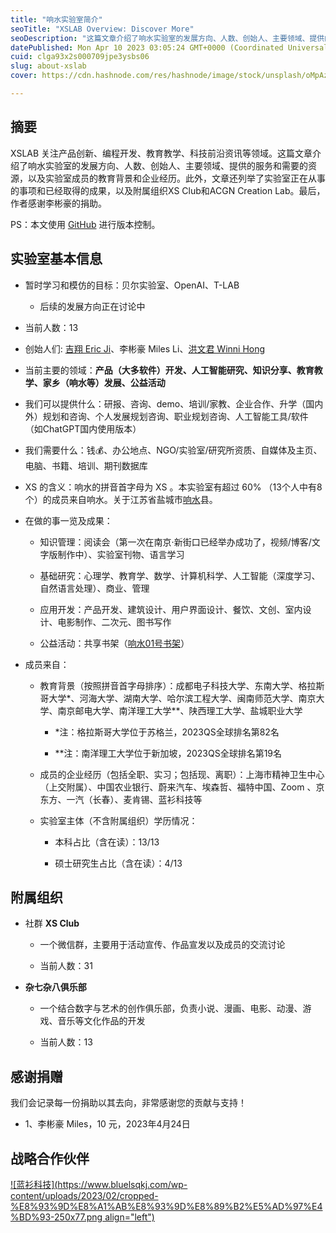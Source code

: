 ```yaml
---
title: "响水实验室简介"
seoTitle: "XSLAB Overview: Discover More"
seoDescription: "这篇文章介绍了响水实验室的发展方向、人数、创始人、主要领域、提供的服务和需要的资源，以及实验室成员的教育背景和企业经历。此外，文章还列举了实验室正在从事的事项和已经取得的成果，以及附属组织XS Club和ACGN Creation Lab。最后，作者感谢李彬豪的捐助。"
datePublished: Mon Apr 10 2023 03:05:24 GMT+0000 (Coordinated Universal Time)
cuid: clga93x2s000709jpe3ysbs06
slug: about-xslab
cover: https://cdn.hashnode.com/res/hashnode/image/stock/unsplash/oMpAz-DN-9I/upload/c4f93bc2e6dd4e94ce5d6f93a567fb38.jpeg

---
```


## 摘要

XSLAB 关注产品创新、编程开发、教育教学、科技前沿资讯等领域。这篇文章介绍了响水实验室的发展方向、人数、创始人、主要领域、提供的服务和需要的资源，以及实验室成员的教育背景和企业经历。此外，文章还列举了实验室正在从事的事项和已经取得的成果，以及附属组织XS Club和ACGN Creation Lab。最后，作者感谢李彬豪的捐助。

PS：本文使用 [GitHub](https://github.com/PearlyWave/blogs-hashnode/blob/main/clga93x2s000709jpe3ysbs06.md) 进行版本控制。

## 实验室基本信息

* 暂时学习和模仿的目标：贝尔实验室、OpenAI、T-LAB
    
    * 后续的发展方向正在讨论中
        
* 当前人数：13
    
* 创始人们: [吉翔 Eric Ji](https://ericji.hashnode.dev/about-me)、李彬豪 Miles Li、[洪文君 Winni Hong](https://cowyo30m53.feishu.cn/docx/WBQpd51fEooTi4x7g93c8eannOe)
    
* 当前主要的领域：**产品（大多软件）开发、人工智能研究、知识分享、教育教学、家乡（响水等）发展、公益活动**
    
* 我们可以提供什么：研报、咨询、demo、培训/家教、企业合作、升学（国内外）规划和咨询、个人发展规划咨询、职业规划咨询、人工智能工具/软件（如ChatGPT国内使用版本）
    
* 我们需要什么：钱💰、办公地点、NGO/实验室/研究所资质、自媒体及主页、电脑、书籍、培训、期刊数据库
    
* XS 的含义：响水的拼音首字母为 XS 。本实验室有超过 60% （13个人中有8个）的成员来自响水。关于江苏省盐城市[响水](https://baike.baidu.com/item/%E5%93%8D%E6%B0%B4%E5%8E%BF)县。
    
* 在做的事一览及成果：
    
    * 知识管理：阅读会（第一次在南京·新街口已经举办成功了，视频/博客/文字版制作中）、实验室刊物、语言学习
        
    * 基础研究：心理学、教育学、数学、计算机科学、人工智能（深度学习、自然语言处理）、商业、管理
        
    * 应用开发：产品开发、建筑设计、用户界面设计、餐饮、文创、室内设计、电影制作、二次元、图书写作
        
    * 公益活动：共享书架（[响水01号书架](http://xhslink.com/t6f0np)）
        
* 成员来自：
    
    * 教育背景（按照拼音首字母排序）：成都电子科技大学、东南大学、格拉斯哥大学\*、河海大学、湖南大学、哈尔滨工程大学、闽南师范大学、南京大学、南京邮电大学、南洋理工大学\*\*、陕西理工大学、盐城职业大学
        
        * \*注：格拉斯哥大学位于苏格兰，2023QS全球排名第82名
            
        * \*\*注：南洋理工大学位于新加坡，2023QS全球排名第19名
            
    * 成员的企业经历（包括全职、实习；包括现、离职）：上海市精神卫生中心（上交附属）、中国农业银行、蔚来汽车、埃森哲、福特中国、Zoom 、京东方、一汽（长春）、麦肯锡、蓝衫科技等
        
    * 实验室主体（不含附属组织）学历情况：
        
        * 本科占比（含在读）：13/13
            
        * 硕士研究生占比（含在读）：4/13
            

## 附属组织

* 社群 **XS Club**
    
    * 一个微信群，主要用于活动宣传、作品宣发以及成员的交流讨论
        
    * 当前人数：31
        
* **杂七杂八俱乐部**
    
    * 一个结合数字与艺术的创作俱乐部，负责小说、漫画、电影、动漫、游戏、音乐等文化作品的开发
        
    * 当前人数：13
        

## 感谢捐赠

我们会记录每一份捐助以其去向，非常感谢您的贡献与支持！

* 1、李彬豪 Miles，10 元，2023年4月24日
    

## 战略合作伙伴

[![蓝衫科技](https://www.bluelsqkj.com/wp-content/uploads/2023/02/cropped-%E8%93%9D%E8%A1%AB%E8%93%9D%E8%89%B2%E5%AD%97%E4%BD%93-250x77.png align="left")](https://ericji.hashnode.dev/blueshirt)